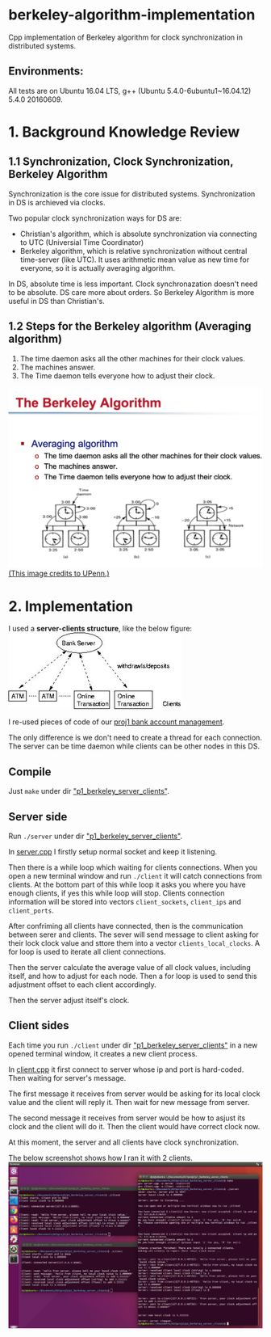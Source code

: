 # berkeley-algorithm-implementation
Cpp implementation of Berkeley algorithm for clock synchronization in distributed systems.

## Environments:

All tests are on Ubuntu 16.04 LTS, g++ (Ubuntu 5.4.0-6ubuntu1~16.04.12) 5.4.0 20160609.


# 1. Background Knowledge Review

## 1.1 Synchronization, Clock Synchronization, Berkeley Algorithm
Synchronization is the core issue for distributed systems. Synchronization in DS is archieved via clocks. 

Two popular clock synchronization ways for DS are:
- Christian's algorithm, which is absolute synchronization via connecting to UTC (Universial Time Coordinator)
- Berkeley algorithm, which is relative synchronization without central time-server (like UTC). It uses arithmetic mean value as new time for everyone, so it is actually averaging algorithm.

In DS, absolute time is less important. Clock synchronazation doesn't need to be absolute. DS care more about orders. So Berkeley Algorithm is more useful in DS than Christian's.



## 1.2 Steps for the Berkeley algorithm (Averaging algorithm)
1. The time daemon asks all the other machines for their clock values. 
2. The machines answer.
3. The Time daemon tells everyone how to adjust their clock.

![](img/berkeley.png)
[(This image credits to UPenn.)](https://www.cis.upenn.edu/~lee/07cis505/Lec/lec-ch6-synch1-PhysicalClock-v2.pdf)

# 2. Implementation

I used a **server-clients structure**, like the below figure:
![](img/server_clients.jpg)

I re-used pieces of code of our [proj1 bank account management](https://github.com/DayuanTan/DistributedOS-A-Centralized-Multi-User-Concurrent-Bank-Account-Manager-Multithread-Synchronization). 

The only difference is we don't need to create a thread for each connection.  
The server can be time daemon while clients can be other nodes in this DS.

## Compile

Just ```make``` under dir ["p1_berkeley_server_clients"](p1_berkeley_server_clients).

## Server side

Run ```./server``` under dir ["p1_berkeley_server_clients"](p1_berkeley_server_clients).

In [server.cpp](p1_berkeley_server_clients/server.cpp) I firstly setup normal socket and keep it listening.

Then there is a while loop which waiting for clients connections.
When you open a new terminal window and run ```./client``` it will catch connections from clients. At the bottom part of this while loop it asks you where you have enough clients, if yes this while loop will stop. Clients connection information will be stored into vectors ```client_sockets```, ```client_ips``` and ```client_ports```.

After confriming all clients have connected, then is the communication between serer and clients. The sever will send message to client asking for their lock clock value and sttore them into a vector ```clients_local_clocks```. A for loop is used to iterate all client connections.


Then the server calculate the average value of all clock values, including itself, and how to adjust for each node. Then a for loop is used to send this adjustment offset to each client accordingly.

Then the server adjust itself's clock.

## Client sides

Each time you run ```./client``` under dir ["p1_berkeley_server_clients"](p1_berkeley_server_clients) in a new opened terminal window, it creates a new client process.

In [client.cpp](p1_berkeley_server_clients/client.cpp) it first connect to server whose ip and port is hard-coded. Then waiting for server's message.

The first message it receives from server would be asking for its local clock value and the client will reply it. Then wait for new message from server.

The second message it receives from server would be how to asjust its clock and the client will do it. Then the client would have correct clock now.

At this moment, the server and all clients have clock synchronization.



The below screenshot shows how I ran it with 2 clients. 
![](img/record.png)

